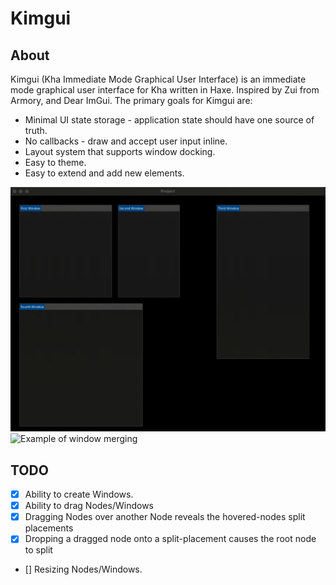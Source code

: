 # Kimgui

## About
Kimgui (Kha Immediate Mode Graphical User Interface) is an immediate mode graphical user interface for Kha written in Haxe. Inspired by Zui from Armory, and Dear ImGui. The primary goals for Kimgui are:

- Minimal UI state storage - application state should have one source of truth.
- No callbacks - draw and accept user input inline.
- Layout system that supports window docking.
- Easy to theme.
- Easy to extend and add new elements.

![Example of window splitting](support/images/windowSplitting.gif)
![Example of window merging](support/images/windowMerging.gif)

## TODO

- [x] Ability to create Windows.
- [x] Ability to drag Nodes/Windows
- [x] Dragging Nodes over another Node reveals the hovered-nodes split placements
- [x] Dropping a dragged node onto a split-placement causes the root node to split
- [] Resizing Nodes/Windows.